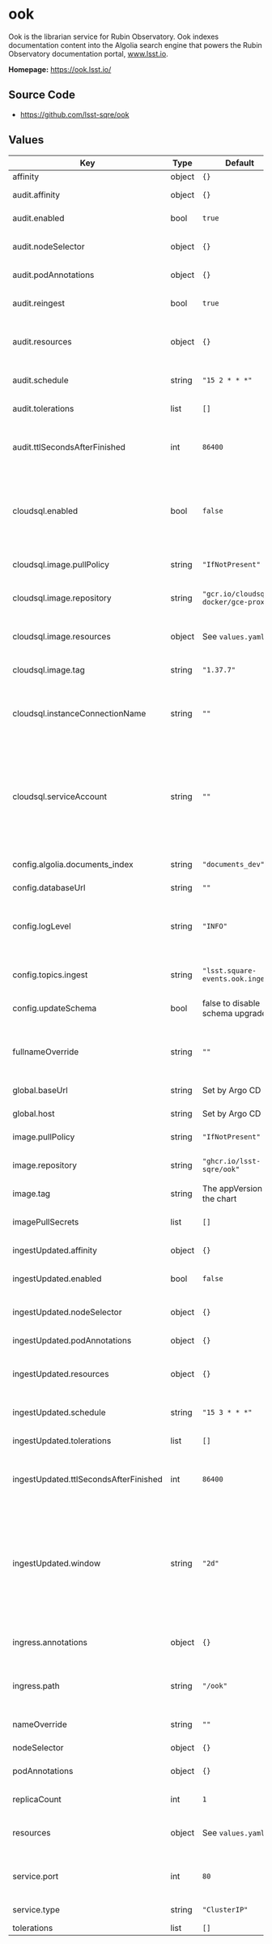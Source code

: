 # ook

Ook is the librarian service for Rubin Observatory. Ook indexes documentation content into the Algolia search engine that powers the Rubin Observatory documentation portal, www.lsst.io.

**Homepage:** <https://ook.lsst.io/>

## Source Code

* <https://github.com/lsst-sqre/ook>

## Values

| Key | Type | Default | Description |
|-----|------|---------|-------------|
| affinity | object | `{}` |  |
| audit.affinity | object | `{}` | Affinity rules for Ook audit pods |
| audit.enabled | bool | `true` | Enable the audit job |
| audit.nodeSelector | object | `{}` | Node selection rules for Ook audit pods |
| audit.podAnnotations | object | `{}` | Annotations for Ook audit pods |
| audit.reingest | bool | `true` | Reingest missing documents |
| audit.resources | object | `{}` | Resource limits and requests for Ook audit pods |
| audit.schedule | string | `"15 2 * * *"` | Cron schedule string for ook audit job (UTC) |
| audit.tolerations | list | `[]` | Tolerations for Ook audit pods |
| audit.ttlSecondsAfterFinished | int | `86400` | Time (second) to keep a finished job before cleaning up |
| cloudsql.enabled | bool | `false` | Enable the Cloud SQL Auth Proxy sidecar, used with Cloud SQL databases on Google Cloud |
| cloudsql.image.pullPolicy | string | `"IfNotPresent"` | Pull policy for Cloud SQL Auth Proxy images |
| cloudsql.image.repository | string | `"gcr.io/cloudsql-docker/gce-proxy"` | Cloud SQL Auth Proxy image to use |
| cloudsql.image.resources | object | See `values.yaml` | Resource requests and limits for Cloud SQL pod |
| cloudsql.image.tag | string | `"1.37.7"` | Cloud SQL Auth Proxy tag to use |
| cloudsql.instanceConnectionName | string | `""` | Instance connection name for a Cloud SQL PostgreSQL instance |
| cloudsql.serviceAccount | string | `""` | The Google service account that has an IAM binding to the `ook` Kubernetes service accounts and has the `cloudsql.client` role |
| config.algolia.documents_index | string | `"documents_dev"` | Name of the Algolia index for documents |
| config.databaseUrl | string | `""` | Database URL |
| config.logLevel | string | `"INFO"` | Logging level: "DEBUG", "INFO", "WARNING", "ERROR", "CRITICAL" |
| config.topics.ingest | string | `"lsst.square-events.ook.ingest"` | Kafka topic name for ingest events |
| config.updateSchema | bool | false to disable schema upgrades | Whether to run the database migration job |
| fullnameOverride | string | `""` | Override the full name for resources (includes the release name) |
| global.baseUrl | string | Set by Argo CD | Base URL for the environment |
| global.host | string | Set by Argo CD | Host name for ingress |
| image.pullPolicy | string | `"IfNotPresent"` | Image pull policy |
| image.repository | string | `"ghcr.io/lsst-sqre/ook"` | Squarebot image repository |
| image.tag | string | The appVersion of the chart | Tag of the image |
| imagePullSecrets | list | `[]` | Secret names to use for all Docker pulls |
| ingestUpdated.affinity | object | `{}` | Affinity rules for Ook audit pods |
| ingestUpdated.enabled | bool | `false` | Enable the ingest-updated job |
| ingestUpdated.nodeSelector | object | `{}` | Node selection rules for Ook audit pods |
| ingestUpdated.podAnnotations | object | `{}` | Annotations for Ook audit pods |
| ingestUpdated.resources | object | `{}` | Resource limits and requests for Ook audit pods |
| ingestUpdated.schedule | string | `"15 3 * * *"` | Cron schedule string for ook audit job (UTC) |
| ingestUpdated.tolerations | list | `[]` | Tolerations for Ook audit pods |
| ingestUpdated.ttlSecondsAfterFinished | int | `86400` | Time (second) to keep a finished job before cleaning up |
| ingestUpdated.window | string | `"2d"` | Time window to look for updated documents (e.g. 1h, 2d, 3w). This must be set to a value greater than the cron schedule for the ingest-updated job. |
| ingress.annotations | object | `{}` | Additional annotations to add to the ingress |
| ingress.path | string | `"/ook"` | Path prefix where Squarebot is hosted |
| nameOverride | string | `""` | Override the base name for resources |
| nodeSelector | object | `{}` |  |
| podAnnotations | object | `{}` | Annotations for API and worker pods |
| replicaCount | int | `1` | Number of API pods to run |
| resources | object | See `values.yaml` | Resource requests and limits for Ook pod |
| service.port | int | `80` | Port of the service to create and map to the ingress |
| service.type | string | `"ClusterIP"` | Type of service to create |
| tolerations | list | `[]` |  |
